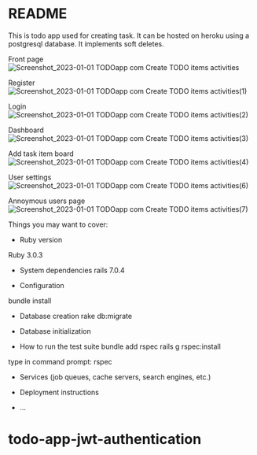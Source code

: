 # README
This is todo app used for creating task. It can be hosted on heroku using a postgresql database. It implements soft deletes.




Front page
![Screenshot_2023-01-01 TODOapp com Create TODO items activities](https://user-images.githubusercontent.com/69471917/210251856-e31f69ef-b473-4d64-b54d-d2f377d6681a.png)


Register
![Screenshot_2023-01-01 TODOapp com Create TODO items activities(1)](https://user-images.githubusercontent.com/69471917/210251864-3c9f6ff4-b036-4d38-a7ea-c0e20b7b8019.png)


Login
![Screenshot_2023-01-01 TODOapp com Create TODO items activities(2)](https://user-images.githubusercontent.com/69471917/210251871-83c56986-be6e-4105-aef0-765f2397c78f.png)


Dashboard
![Screenshot_2023-01-01 TODOapp com Create TODO items activities(3)](https://user-images.githubusercontent.com/69471917/210251875-29a08429-3bc1-4807-8e6c-051adce5817f.png)


Add task item board
![Screenshot_2023-01-01 TODOapp com Create TODO items activities(4)](https://user-images.githubusercontent.com/69471917/210251880-327ba5d6-8339-4e97-a053-64b6b1fc62fb.png)


User settings
![Screenshot_2023-01-01 TODOapp com Create TODO items activities(6)](https://user-images.githubusercontent.com/69471917/210251886-55d691e2-8f1b-462a-8d3f-e5e8c4ca7d04.png)


Annoymous users page
![Screenshot_2023-01-01 TODOapp com Create TODO items activities(7)](https://user-images.githubusercontent.com/69471917/210251892-0812b54c-d9ac-44ff-b395-66f9b9459923.png)

Things you may want to cover:

* Ruby version

Ruby 3.0.3

* System dependencies
rails 7.0.4

* Configuration

bundle install


* Database creation
rake db:migrate

* Database initialization

* How to run the test suite
bundle add rspec
rails g rspec:install

type in command prompt: rspec 
* Services (job queues, cache servers, search engines, etc.)

* Deployment instructions

* ...
# todo-app-jwt-authentication
